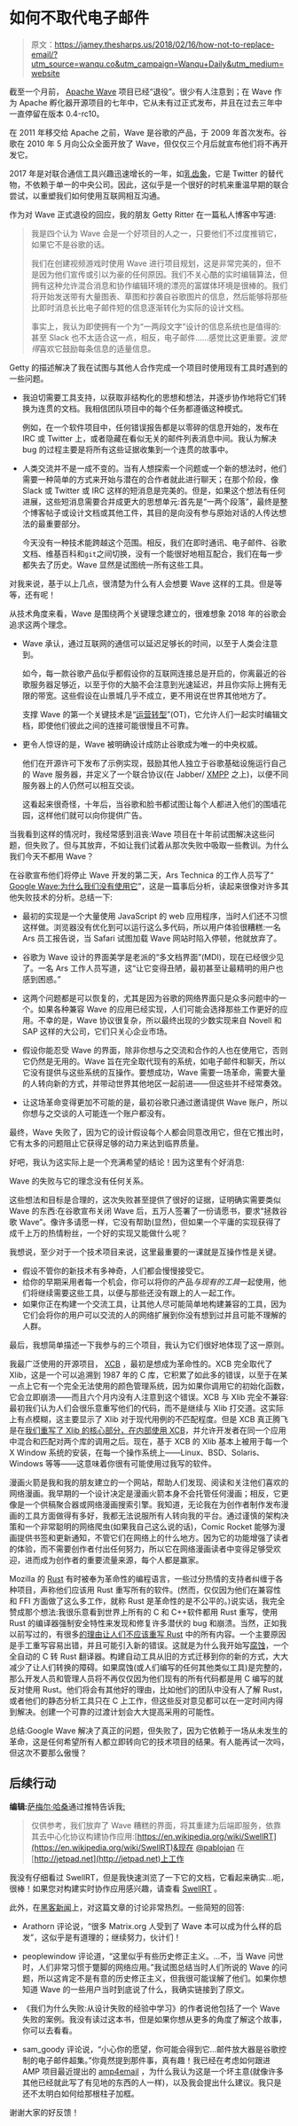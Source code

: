 # 如何不取代电子邮件

> 原文：<https://jamey.thesharps.us/2018/02/16/how-not-to-replace-email/?utm_source=wanqu.co&utm_campaign=Wanqu+Daily&utm_medium=website>

截至一个月前， [Apache Wave](https://incubator.apache.org/projects/wave.html) 项目已经“退役”。很少有人注意到；在 Wave 作为 Apache 孵化器开源项目的七年中，它从未有过正式发布，并且在过去三年中一直停留在版本 0.4-rc10。

在 2011 年移交给 Apache 之前，Wave 是谷歌的产品，于 2009 年首次发布。谷歌在 2010 年 5 月向公众全面开放了 Wave，但仅仅三个月后就宣布他们将不再开发它。

2017 年是对联合通信工具兴趣迅速增长的一年，如[乳齿象](https://joinmastodon.org/)，它是 Twitter 的替代物，不依赖于单一的中央公司。因此，这似乎是一个很好的时机来重温早期的联合尝试，以重塑我们如何使用互联网相互沟通。

作为对 Wave 正式退役的回应，我的朋友 Getty Ritter 在一篇私人博客中写道:

> 我是四个认为 Wave 会是一个好项目的人之一，只要他们不过度推销它，如果它不是谷歌的话。
> 
> 我们在创建视频游戏时使用 Wave 进行项目规划，这是非常完美的，但不是因为他们宣传或引以为豪的任何原因。我们不关心酷的实时编辑算法，但拥有这种允许混合消息和协作编辑环境的漂亮的富媒体环境是很棒的。我们将开始发送带有大量图表、草图和抄袭自谷歌图片的信息，然后能够将那些比即时消息长比电子邮件短的信息逐渐转化为实际的设计文档。
> 
> 事实上，我认为即使拥有一个为“一两段文字”设计的信息系统也是值得的:甚至 Slack 也不太适合这一点，相反，电子邮件……感觉比这更重要。波*觉得*喜欢它鼓励每条信息的适量信息。

Getty 的描述解决了我在试图与其他人合作完成一个项目时使用现有工具时遇到的一些问题。

*   我迫切需要工具支持，以获取非结构化的思想和想法，并逐步协作地将它们转换为连贯的文档。我相信团队项目中的每个任务都遵循这种模式。

    例如，在一个软件项目中，任何错误报告都是以零碎的信息开始的，发布在 IRC 或 Twitter 上，或者隐藏在看似无关的邮件列表消息中间。我认为解决 bug 的过程主要是将所有这些证据收集到一个连贯的故事中。

*   人类交流并不是一成不变的。当有人想探索一个问题或一个新的想法时，他们需要一种简单的方式来开始与潜在的合作者就此进行聊天；在那个阶段，像 Slack 或 Twitter 或 IRC 这样的短消息是完美的。但是，如果这个想法有任何进展，这些短消息需要合并成更大的思想单元:首先是“一两个段落”，最终是整个博客帖子或设计文档或其他工件，其目的是向没有参与原始对话的人传达想法的最重要部分。

    今天没有一种技术能跨越这个范围。相反，我们在即时通讯、电子邮件、谷歌文档、维基百科和`git`之间切换，没有一个能很好地相互配合，我们在每一步都失去了历史。Wave 显然是试图统一所有这些工具。

对我来说，基于以上几点，很清楚为什么有人会想要 Wave 这样的工具。但是等等，还有呢！

从技术角度来看，Wave 是围绕两个关键理念建立的，很难想象 2018 年的谷歌会追求这两个理念。

*   Wave 承认，通过互联网的通信可以延迟足够长的时间，以至于人类会注意到。

    如今，每一款谷歌产品似乎都假设你的互联网连接总是开启的，你离最近的谷歌服务器足够近，以至于你的大脑不会注意到光速延迟，并且你实际上拥有无限的带宽。这些假设在山景城几乎不成立，更不用说在世界其他地方了。

    支撑 Wave 的第一个关键技术是“[运营转型](https://en.wikipedia.org/wiki/Operational_transformation)”(OT)，它允许人们一起实时编辑文档，即使他们彼此之间的连接可能很慢且不可靠。

*   更令人惊讶的是，Wave 被明确设计成防止谷歌成为唯一的中央权威。

    他们在开源许可下发布了示例实现，鼓励其他人独立于谷歌基础设施运行自己的 Wave 服务器，并定义了一个联合协议(在 Jabber/ [XMPP](https://en.wikipedia.org/wiki/XMPP) 之上)，以便不同服务器上的人仍然可以相互交谈。

    这看起来很奇怪，十年后，当谷歌和脸书都试图让每个人都进入他们的围墙花园，这样他们就可以向你提供广告。

当我看到这样的情况时，我经常感到沮丧:Wave 项目在十年前试图解决这些问题，但失败了。但与其放弃，不如让我们试着从那次失败中吸取一些教训。为什么我们今天不都用 Wave？

在谷歌宣布他们将停止 Wave 开发的第二天，Ars Technica 的工作人员写了“ [Google Wave:为什么我们没有使用它](https://arstechnica.com/information-technology/2010/08/google-wave-why-we-didnt-use-it/)”，这是一篇事后分析，读起来很像对许多其他失败技术的分析。总结一下:

*   最初的实现是一个大量使用 JavaScript 的 web 应用程序，当时人们还不习惯这样做。浏览器没有优化到可以运行这么多代码，所以用户体验很糟糕:一名 Ars 员工报告说，当 Safari 试图加载 Wave 网站时陷入停顿，他就放弃了。

*   谷歌为 Wave 设计的界面美学是老派的“多文档界面”(MDI)，现在已经很少见了。一名 Ars 工作人员写道，这“让它变得丑陋，最初甚至让最精明的用户也感到困惑。”

*   这两个问题都是可以恢复的，尤其是因为谷歌的网络界面只是众多问题中的一个。如果各种兼容 Wave 的应用已经实现，人们可能会选择那些工作更好的应用。不幸的是，Wave 协议很复杂，所以最终出现的少数实现来自 Novell 和 SAP 这样的大公司，它们只关心企业市场。

*   假设你能忍受 Wave 的界面，除非你想与之交流和合作的人也在使用它，否则它仍然是无用的。Wave 旨在完全取代现有的系统，如电子邮件和聊天，所以它没有提供与这些系统的互操作。要想成功，Wave 需要一场革命，需要大量的人转向新的方式，并带动世界其他地区一起前进——但这些并不经常奏效。

*   让这场革命变得更加不可能的是，最初谷歌只通过邀请提供 Wave 账户，所以你想与之交谈的人可能连一个账户都没有。

最终，Wave 失败了，因为它的设计假设每个人都会同意改用它，但在它推出时，它有太多的问题阻止它获得足够的动力来达到临界质量。

好吧，我认为这实际上是一个充满希望的结论！因为这里有个好消息:

Wave 的失败与它的理念没有任何关系。

这些想法和目标是合理的，这次失败甚至提供了很好的证据，证明确实需要类似 Wave 的东西:在谷歌宣布关闭 Wave 后，五万人签署了一份请愿书，要求“拯救谷歌 Wave”。像许多请愿一样，它没有帮助(显然)，但如果一个平庸的实现获得了成千上万的热情粉丝，一个好的实现又能做什么呢？

我想说，至少对于一个技术项目来说，这里最重要的一课就是互操作性是关键。

*   假设不管你的新技术有多神奇，人们都会慢慢接受它。
*   给你的早期采用者每一个机会，你可以将你的产品*与现有的工具*一起使用，他们将继续需要这些工具，以便与那些还没有跟上的人一起工作。
*   如果你正在构建一个交流工具，让其他人尽可能简单地构建兼容的工具，因为它们会将你的用户可以交流的人的网络扩展到你没有想到过并且可能不理解的人群。

最后，我想简单描述一下我参与的三个项目，我认为它们很好地体现了这一原则。

我最广泛使用的开源项目， [XCB](https://xcb.freedesktop.org/) ，最初是想成为革命性的。XCB 完全取代了 Xlib，这是一个可以追溯到 1987 年的 C 库，它积累了如此多的错误，以至于在某一点上它有一个完全无法使用的颜色管理系统，因为如果你调用它的初始化函数，它会立即崩溃——而且六个月内没有人注意到这个错误。XCB 与 Xlib 完全不兼容:最初我们认为人们会很乐意重写他们的代码，而不是继续与 Xlib 打交道。这实际上有点模糊，这主要显示了 Xlib 对于现代用例的不匹配程度。但是 XCB 真正腾飞是在[我们重写了 Xlib 的核心部分，在内部使用 XCB](https://www.usenix.org/legacy/events/usenix04/tech/freenix/sharp.html)，并允许开发者在同一个应用中混合和匹配对两个库的调用之后。现在，基于 XCB 的 Xlib 基本上被用于每一个 X Window 系统的安装，在每一个操作系统上——Linux、BSD、Solaris、Windows 等等——这意味着你很有可能使用过我写的软件。

漫画火箭是我和我的朋友建立的一个网站，帮助人们发现、阅读和关注他们喜欢的网络漫画。我早期的一个设计决定是漫画火箭本身不会托管任何漫画；相反，它更像是一个供稿聚合器或网络漫画搜索引擎。我知道，无论我在为创作者制作发布漫画的工具方面做得有多好，我都无法说服所有人转向我的平台。通过谨慎的架构决策和一个非常聪明的网络爬虫(如果我自己这么说的话)，Comic Rocket 能够为漫画提供书签和更新通知，不管它们在网络上的什么地方。因为它的功能增强了读者的体验，而不需要创作者付出任何努力，所以它在网络漫画读者中变得足够受欢迎，进而成为创作者的重要流量来源，每个人都是赢家。

Mozilla 的 [Rust](https://www.rust-lang.org/) 有时被奉为革命性的编程语言，一些过分热情的支持者纠缠于各种项目，声称他们应该用 Rust 重写所有的软件。(然而，仅仅因为他们在兼容性和 FFI 方面做了这么多工作，就称 Rust 是革命性的是不公平的。)说实话，我完全赞成那个想法:我很乐意看到世界上所有的 C 和 C++软件都用 Rust 重写，使用 Rust 的编译器强制安全特性来发现和修复许多潜伏的 bug 和崩溃。当然，正如我以前写过的，有很多[的理由让人们不应该重写 Rust](/2017/01/03/which-projects-should-convert-to-rust/) 中的所有内容。一个主要原因是手工重写容易出错，并且可能引入新的错误。这就是为什么我开始写[腐蚀](https://github.com/jameysharp/corrode)，一个全自动的 C 转 Rust 翻译器。构建自动工具从旧的方式迁移到你的新的方式，大大减少了让人们转换的障碍。如果腐蚀(或人们编写的任何其他类似工具)是完整的，那么开发人员和管理人员将不再仅仅因为他们现有的所有代码都是用 C 编写的就反对使用 Rust。他们将会有其他好的理由，比如他们的团队中没有人了解 Rust，或者他们的静态分析工具只在 C 上工作，但这些反对意见都可以在一定时间内得到解决。创建一个可靠的过渡计划会大大提高采用的可能性。

总结:Google Wave 解决了真正的问题，但失败了，因为它依赖于一场从未发生的革命，这是任何希望所有人都立即转向它的技术项目的结果。有人能再试一次吗，但这次不要那么傲慢？

## 后续行动

**编辑:**[萨梅尔·哈桑](https://twitter.com/samerP2P)通过推特告诉我[:](https://twitter.com/samerP2P/status/965223957627572224)

> 仅供参考，我们放弃了 Wave 糟糕的界面，将其重建为后端即服务，依靠其去中心化协议构建协作应用:[https://en.wikipedia.org/wiki/SwellRT](https://en.wikipedia.org/wiki/SwellRT)&现在 [@pablojan](https://twitter.com/pablojan) 在[http://jetpad.net](http://jetpad.net)上工作

我没有仔细看过 SwellRT，但是我快速浏览了一下它的文档，它看起来确实…呃，很棒！如果您对构建实时协作应用感兴趣，请查看 [SwellRT](http://swellrt.org/) 。

此外，在[黑客新闻](https://news.ycombinator.com/item?id=16404452)上，对这篇文章的讨论非常热烈。一些简短的回答:

*   Arathorn 评论说，“很多 Matrix.org 人受到了 Wave 本可以成为什么样的启发”，这似乎是有道理的；继续努力，伙计们！

*   peoplewindow 评论道，“这里似乎有些历史修正主义。…不，当 Wave 问世时，人们非常习惯于蹩脚的网络应用。”我试图总结当时人们所说的 Wave 的问题，所以这肯定不是有意的历史修正主义，但我很可能误解了他们。如果你想知道 Wave 的一些用户当时到底说了什么，我确实链接到了原文。

*   《我们为什么失败:从设计失败的经验中学习》的作者说他包括了一个 Wave 失败的案例。我没有读过这本书，但是如果你想从更多的角度了解这个故事，你可以去看看。

*   sam_goody 评论说，“小心你的愿望，你可能会得到它…邮件放大器是谷歌控制的电子邮件超集。”你竟然提到那件事，真有趣！我已经在考虑如何跟进 AMP 项目最近提出的 [amp4email](https://github.com/ampproject/amphtml/issues/13457) ，为什么我认为这是一个坏主意(就像许多其他已经就此写了有见地的东西的人一样)，以及我会提出什么建议。我只是还不太明白如何给那根柱子加框。

谢谢大家的好反馈！